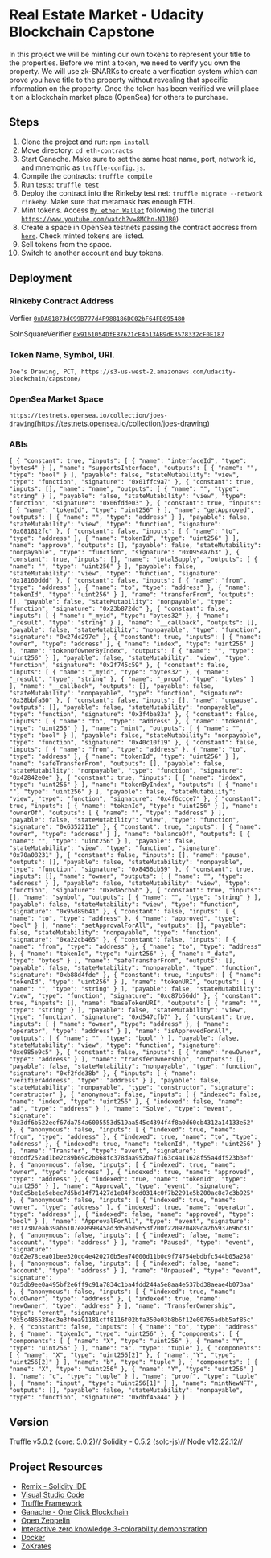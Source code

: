 # Real Estate Market - Udacity Blockchain Capstone

In this project we will be minting our own tokens to represent your title to the properties. Before we mint a token, we need to verify you own the property. We will use zk-SNARKs to create a verification system which can prove you have title to the property without revealing that specific information on the property. Once the token has been verified we will place it on a blockchain market place (OpenSea) for others to purchase.

## Steps

1. Clone the project and run: `npm install`
2. Move directory: `cd eth-contracts`
3. Start Ganache. Make sure to set the same host name, port, network id, and mnemonic as `truffle-config.js`.
4. Compile the contracts: `truffle compile`
5. Run tests: `truffle test`
6. Deploy the contract into the Rinkeby test net: `truffle migrate --network rinkeby`. Make sure that metamask has enough ETH.
7. Mint tokens. Access [`My ether Wallet`](https://www.myetherwallet.com/) following the tutorial [`https://www.youtube.com/watch?v=8MChn-NJJB0`](https://www.youtube.com/watch?v=8MChn-NJJB0))
8. Create a space in OpenSea testnets passing the contract address from [`here`](https://testnets.opensea.io/asset/create). Check minted tokens are listed.
9. Sell tokens from the space.
10. Switch to another account and buy tokens.

## Deployment

### Rinkeby Contract Address

Verfier
[`0xDA81873dC99B777d4F988186DC02bF64FD895480`](https://rinkeby.etherscan.io/address/0xDA81873dC99B777d4F988186DC02bF64FD895480)

SolnSquareVerifier
[`0x9161054DfEB7621cE4b13AB9dE3578332cF0E187`](https://rinkeby.etherscan.io/address/0x9161054dfeb7621ce4b13ab9de3578332cf0e187)

### Token Name, Symbol, URI.

`Joe's Drawing, PCT, https://s3-us-west-2.amazonaws.com/udacity-blockchain/capstone/`

### OpenSea Market Space

`https://testnets.opensea.io/collection/joes-drawing`(https://testnets.opensea.io/collection/joes-drawing)

### ABIs

`[ { "constant": true, "inputs": [ { "name": "interfaceId", "type": "bytes4" } ], "name": "supportsInterface", "outputs": [ { "name": "", "type": "bool" } ], "payable": false, "stateMutability": "view", "type": "function", "signature": "0x01ffc9a7" }, { "constant": true, "inputs": [], "name": "name", "outputs": [ { "name": "", "type": "string" } ], "payable": false, "stateMutability": "view", "type": "function", "signature": "0x06fdde03" }, { "constant": true, "inputs": [ { "name": "tokenId", "type": "uint256" } ], "name": "getApproved", "outputs": [ { "name": "", "type": "address" } ], "payable": false, "stateMutability": "view", "type": "function", "signature": "0x081812fc" }, { "constant": false, "inputs": [ { "name": "to", "type": "address" }, { "name": "tokenId", "type": "uint256" } ], "name": "approve", "outputs": [], "payable": false, "stateMutability": "nonpayable", "type": "function", "signature": "0x095ea7b3" }, { "constant": true, "inputs": [], "name": "totalSupply", "outputs": [ { "name": "", "type": "uint256" } ], "payable": false, "stateMutability": "view", "type": "function", "signature": "0x18160ddd" }, { "constant": false, "inputs": [ { "name": "from", "type": "address" }, { "name": "to", "type": "address" }, { "name": "tokenId", "type": "uint256" } ], "name": "transferFrom", "outputs": [], "payable": false, "stateMutability": "nonpayable", "type": "function", "signature": "0x23b872dd" }, { "constant": false, "inputs": [ { "name": "_myid", "type": "bytes32" }, { "name": "_result", "type": "string" } ], "name": "__callback", "outputs": [], "payable": false, "stateMutability": "nonpayable", "type": "function", "signature": "0x27dc297e" }, { "constant": true, "inputs": [ { "name": "owner", "type": "address" }, { "name": "index", "type": "uint256" } ], "name": "tokenOfOwnerByIndex", "outputs": [ { "name": "", "type": "uint256" } ], "payable": false, "stateMutability": "view", "type": "function", "signature": "0x2f745c59" }, { "constant": false, "inputs": [ { "name": "_myid", "type": "bytes32" }, { "name": "_result", "type": "string" }, { "name": "_proof", "type": "bytes" } ], "name": "__callback", "outputs": [], "payable": false, "stateMutability": "nonpayable", "type": "function", "signature": "0x38bbfa50" }, { "constant": false, "inputs": [], "name": "unpause", "outputs": [], "payable": false, "stateMutability": "nonpayable", "type": "function", "signature": "0x3f4ba83a" }, { "constant": false, "inputs": [ { "name": "to", "type": "address" }, { "name": "tokenId", "type": "uint256" } ], "name": "mint", "outputs": [ { "name": "", "type": "bool" } ], "payable": false, "stateMutability": "nonpayable", "type": "function", "signature": "0x40c10f19" }, { "constant": false, "inputs": [ { "name": "from", "type": "address" }, { "name": "to", "type": "address" }, { "name": "tokenId", "type": "uint256" } ], "name": "safeTransferFrom", "outputs": [], "payable": false, "stateMutability": "nonpayable", "type": "function", "signature": "0x42842e0e" }, { "constant": true, "inputs": [ { "name": "index", "type": "uint256" } ], "name": "tokenByIndex", "outputs": [ { "name": "", "type": "uint256" } ], "payable": false, "stateMutability": "view", "type": "function", "signature": "0x4f6ccce7" }, { "constant": true, "inputs": [ { "name": "tokenId", "type": "uint256" } ], "name": "ownerOf", "outputs": [ { "name": "", "type": "address" } ], "payable": false, "stateMutability": "view", "type": "function", "signature": "0x6352211e" }, { "constant": true, "inputs": [ { "name": "owner", "type": "address" } ], "name": "balanceOf", "outputs": [ { "name": "", "type": "uint256" } ], "payable": false, "stateMutability": "view", "type": "function", "signature": "0x70a08231" }, { "constant": false, "inputs": [], "name": "pause", "outputs": [], "payable": false, "stateMutability": "nonpayable", "type": "function", "signature": "0x8456cb59" }, { "constant": true, "inputs": [], "name": "owner", "outputs": [ { "name": "", "type": "address" } ], "payable": false, "stateMutability": "view", "type": "function", "signature": "0x8da5cb5b" }, { "constant": true, "inputs": [], "name": "symbol", "outputs": [ { "name": "", "type": "string" } ], "payable": false, "stateMutability": "view", "type": "function", "signature": "0x95d89b41" }, { "constant": false, "inputs": [ { "name": "to", "type": "address" }, { "name": "approved", "type": "bool" } ], "name": "setApprovalForAll", "outputs": [], "payable": false, "stateMutability": "nonpayable", "type": "function", "signature": "0xa22cb465" }, { "constant": false, "inputs": [ { "name": "from", "type": "address" }, { "name": "to", "type": "address" }, { "name": "tokenId", "type": "uint256" }, { "name": "_data", "type": "bytes" } ], "name": "safeTransferFrom", "outputs": [], "payable": false, "stateMutability": "nonpayable", "type": "function", "signature": "0xb88d4fde" }, { "constant": true, "inputs": [ { "name": "tokenId", "type": "uint256" } ], "name": "tokenURI", "outputs": [ { "name": "", "type": "string" } ], "payable": false, "stateMutability": "view", "type": "function", "signature": "0xc87b56dd" }, { "constant": true, "inputs": [], "name": "baseTokenURI", "outputs": [ { "name": "", "type": "string" } ], "payable": false, "stateMutability": "view", "type": "function", "signature": "0xd547cfb7" }, { "constant": true, "inputs": [ { "name": "owner", "type": "address" }, { "name": "operator", "type": "address" } ], "name": "isApprovedForAll", "outputs": [ { "name": "", "type": "bool" } ], "payable": false, "stateMutability": "view", "type": "function", "signature": "0xe985e9c5" }, { "constant": false, "inputs": [ { "name": "newOwner", "type": "address" } ], "name": "transferOwnership", "outputs": [], "payable": false, "stateMutability": "nonpayable", "type": "function", "signature": "0xf2fde38b" }, { "inputs": [ { "name": "verifierAddress", "type": "address" } ], "payable": false, "stateMutability": "nonpayable", "type": "constructor", "signature": "constructor" }, { "anonymous": false, "inputs": [ { "indexed": false, "name": "index", "type": "uint256" }, { "indexed": false, "name": "ad", "type": "address" } ], "name": "Solve", "type": "event", "signature": "0x3df6b522eef67da754a6005553d519aa545c4394f4f8a0d60cb4312a14133e52" }, { "anonymous": false, "inputs": [ { "indexed": true, "name": "from", "type": "address" }, { "indexed": true, "name": "to", "type": "address" }, { "indexed": true, "name": "tokenId", "type": "uint256" } ], "name": "Transfer", "type": "event", "signature": "0xddf252ad1be2c89b69c2b068fc378daa952ba7f163c4a11628f55a4df523b3ef" }, { "anonymous": false, "inputs": [ { "indexed": true, "name": "owner", "type": "address" }, { "indexed": true, "name": "approved", "type": "address" }, { "indexed": true, "name": "tokenId", "type": "uint256" } ], "name": "Approval", "type": "event", "signature": "0x8c5be1e5ebec7d5bd14f71427d1e84f3dd0314c0f7b2291e5b200ac8c7c3b925" }, { "anonymous": false, "inputs": [ { "indexed": true, "name": "owner", "type": "address" }, { "indexed": true, "name": "operator", "type": "address" }, { "indexed": false, "name": "approved", "type": "bool" } ], "name": "ApprovalForAll", "type": "event", "signature": "0x17307eab39ab6107e8899845ad3d59bd9653f200f220920489ca2b5937696c31" }, { "anonymous": false, "inputs": [ { "indexed": false, "name": "account", "type": "address" } ], "name": "Paused", "type": "event", "signature": "0x62e78cea01bee320cd4e420270b5ea74000d11b0c9f74754ebdbfc544b05a258" }, { "anonymous": false, "inputs": [ { "indexed": false, "name": "account", "type": "address" } ], "name": "Unpaused", "type": "event", "signature": "0x5db9ee0a495bf2e6ff9c91a7834c1ba4fdd244a5e8aa4e537bd38aeae4b073aa" }, { "anonymous": false, "inputs": [ { "indexed": true, "name": "oldOwner", "type": "address" }, { "indexed": true, "name": "newOwner", "type": "address" } ], "name": "TransferOwnership", "type": "event", "signature": "0x5c486528ec3e3f0ea91181cff8116f02bfa350e03b8b6f12e00765adbb5af85c" }, { "constant": false, "inputs": [ { "name": "to", "type": "address" }, { "name": "tokenId", "type": "uint256" }, { "components": [ { "components": [ { "name": "X", "type": "uint256" }, { "name": "Y", "type": "uint256" } ], "name": "a", "type": "tuple" }, { "components": [ { "name": "X", "type": "uint256[2]" }, { "name": "Y", "type": "uint256[2]" } ], "name": "b", "type": "tuple" }, { "components": [ { "name": "X", "type": "uint256" }, { "name": "Y", "type": "uint256" } ], "name": "c", "type": "tuple" } ], "name": "proof", "type": "tuple" }, { "name": "input", "type": "uint256[1]" } ], "name": "mintNewNFT", "outputs": [], "payable": false, "stateMutability": "nonpayable", "type": "function", "signature": "0xdbf45a44" } ]`

## Version

Truffle v5.0.2 (core: 5.0.2)//
Solidity - 0.5.2 (solc-js)//
Node v12.22.12//

## Project Resources

- [Remix - Solidity IDE](https://remix.ethereum.org/)
- [Visual Studio Code](https://code.visualstudio.com/)
- [Truffle Framework](https://truffleframework.com/)
- [Ganache - One Click Blockchain](https://truffleframework.com/ganache)
- [Open Zeppelin ](https://openzeppelin.org/)
- [Interactive zero knowledge 3-colorability demonstration](http://web.mit.edu/~ezyang/Public/graph/svg.html)
- [Docker](https://docs.docker.com/install/)
- [ZoKrates](https://github.com/Zokrates/ZoKrates)
